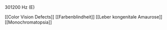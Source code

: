 301200 Hz (E)

[[Color Vision Defects]]
[[Farbenblindheit]]
[[Leber kongenitale Amaurose]]
[[Monochromatopsia]]